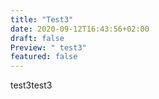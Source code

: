 ```yaml
---
title: "Test3"
date: 2020-09-12T16:43:56+02:00
draft: false
Preview: " test3"
featured: false
---
```

test3test3
